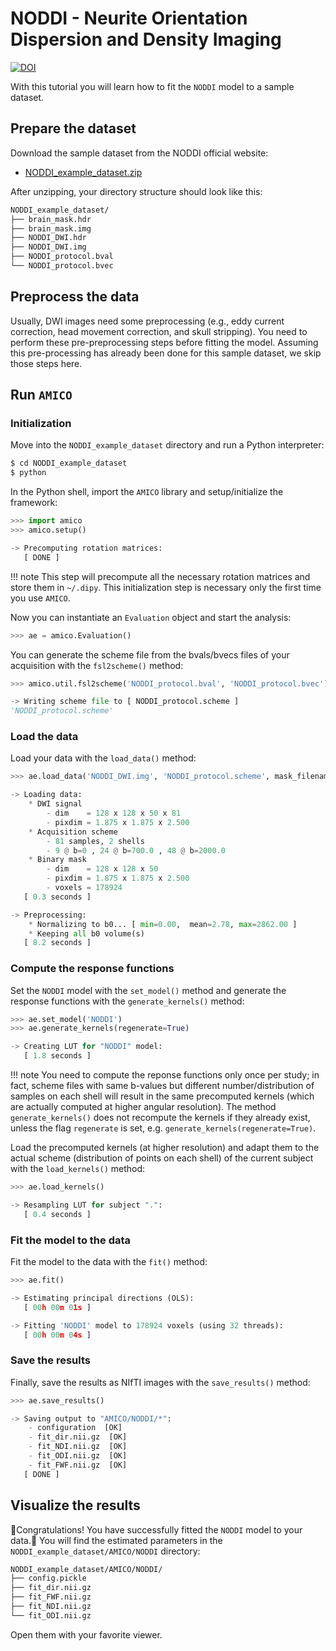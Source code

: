 # NODDI - Neurite Orientation Dispersion and Density Imaging
[![DOI](https://img.shields.io/badge/DOI-10.1016%2Fj.neuroimage.2012.03.072-%23FAB70C?labelColor=%23363D45)](https://doi.org/10.1016/j.neuroimage.2012.03.072)

With this tutorial you will learn how to fit the `NODDI` model to a sample dataset.

## Prepare the dataset
Download the sample dataset from the NODDI official website:

- [NODDI_example_dataset.zip](https://www.nitrc.org/frs/download.php/11758/NODDI_example_dataset.zip)

After unzipping, your directory structure should look like this:
```bash
NODDI_example_dataset/
├── brain_mask.hdr
├── brain_mask.img
├── NODDI_DWI.hdr
├── NODDI_DWI.img
├── NODDI_protocol.bval
└── NODDI_protocol.bvec
```

## Preprocess the data
Usually, DWI images need some preprocessing (e.g., eddy current correction, head movement correction, and skull stripping). You need to perform these pre-preprocessing steps before fitting the model. Assuming this pre-processing has already been done for this sample dataset, we skip those steps here.

## Run `AMICO`
### Initialization
Move into the `NODDI_example_dataset` directory and run a Python interpreter:
```bash
$ cd NODDI_example_dataset
$ python
```

In the Python shell, import the `AMICO` library and setup/initialize the framework:
```python
>>> import amico
>>> amico.setup()

-> Precomputing rotation matrices:
   [ DONE ]
```
!!! note
	This step will precompute all the necessary rotation matrices and store them in `~/.dipy`. This initialization step is necessary only the first time you use `AMICO`.

Now you can instantiate an `Evaluation` object and start the analysis:
```python
>>> ae = amico.Evaluation()
```

You can generate the scheme file from the bvals/bvecs files of your acquisition with the `fsl2scheme()` method:
```python
>>> amico.util.fsl2scheme('NODDI_protocol.bval', 'NODDI_protocol.bvec')

-> Writing scheme file to [ NODDI_protocol.scheme ]
'NODDI_protocol.scheme'
```

### Load the data
Load your data with the `load_data()` method:
```python
>>> ae.load_data('NODDI_DWI.img', 'NODDI_protocol.scheme', mask_filename='brain_mask.img', b0_thr=0)

-> Loading data:
	* DWI signal
		- dim    = 128 x 128 x 50 x 81
		- pixdim = 1.875 x 1.875 x 2.500
	* Acquisition scheme
		- 81 samples, 2 shells
		- 9 @ b=0 , 24 @ b=700.0 , 48 @ b=2000.0 
	* Binary mask
		- dim    = 128 x 128 x 50
		- pixdim = 1.875 x 1.875 x 2.500
		- voxels = 178924
   [ 0.3 seconds ]

-> Preprocessing:
	* Normalizing to b0... [ min=0.00,  mean=2.78, max=2862.00 ]
	* Keeping all b0 volume(s)
   [ 8.2 seconds ]
```

### Compute the response functions
Set the `NODDI` model with the `set_model()` method and generate the response functions with the `generate_kernels()` method:
```python
>>> ae.set_model('NODDI')
>>> ae.generate_kernels(regenerate=True)

-> Creating LUT for "NODDI" model:
   [ 1.8 seconds ]
```
!!! note
	You need to compute the reponse functions only once per study; in fact, scheme files with same b-values but different number/distribution of samples on each shell will result in the same precomputed kernels (which are actually computed at higher angular resolution). The method `generate_kernels()` does not recompute the kernels if they already exist, unless the flag `regenerate` is set, e.g. `generate_kernels(regenerate=True)`.

Load the precomputed kernels (at higher resolution) and adapt them to the actual scheme (distribution of points on each shell) of the current subject with the `load_kernels()` method:
```python
>>> ae.load_kernels()

-> Resampling LUT for subject ".":
   [ 0.4 seconds ]
```

### Fit the model to the data
Fit the model to the data with the `fit()` method:
```python
>>> ae.fit()

-> Estimating principal directions (OLS):
   [ 00h 00m 01s ]

-> Fitting 'NODDI' model to 178924 voxels (using 32 threads):
   [ 00h 00m 04s ]
```

### Save the results
Finally, save the results as NIfTI images with the `save_results()` method:
```python
>>> ae.save_results()

-> Saving output to "AMICO/NODDI/*":
	- configuration  [OK]
	- fit_dir.nii.gz  [OK]
	- fit_NDI.nii.gz  [OK]
	- fit_ODI.nii.gz  [OK]
	- fit_FWF.nii.gz  [OK]
   [ DONE ]
```

## Visualize the results
🎉Congratulations! You have successfully fitted the `NODDI` model to your data.🎉 You will find the estimated parameters in the `NODDI_example_dataset/AMICO/NODDI` directory:
```bash
NODDI_example_dataset/AMICO/NODDI/
├── config.pickle
├── fit_dir.nii.gz
├── fit_FWF.nii.gz
├── fit_NDI.nii.gz
└── fit_ODI.nii.gz
```
Open them with your favorite viewer.
